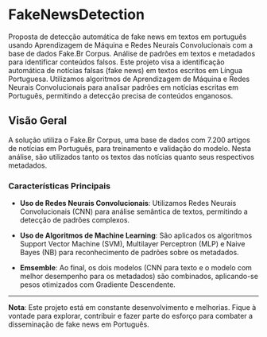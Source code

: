 # FakeNewsDetection

 Proposta de detecção automática de fake news em textos em português usando Aprendizagem de Máquina e Redes Neurais Convolucionais com a base de dados Fake.Br Corpus. Análise de padrões em textos e metadados para identificar conteúdos falsos. Este projeto visa a identificação automática de notícias falsas (fake news) em textos escritos em Língua Portuguesa. Utilizamos algoritmos de Aprendizagem de Máquina e Redes Neurais Convolucionais para analisar padrões em notícias escritas em Português, permitindo a detecção precisa de conteúdos enganosos.

## Visão Geral

A solução utiliza o Fake.Br Corpus, uma base de dados com 7.200 artigos de notícias em Português, para treinamento e validação do modelo. Nesta análise, são utilizados tanto os textos das notícias quanto seus respectivos metadados.

### Características Principais

- **Uso de Redes Neurais Convolucionais**: Utilizamos Redes Neurais Convolucionais (CNN) para análise semântica de textos, permitindo a detecção de padrões complexos.

- **Uso de Algoritmos de Machine Learning**: São aplicados os algoritmos Support Vector Machine (SVM), Multilayer Perceptron (MLP) e Naive Bayes (NB) para reconhecimento de padrões sobre os metadados.

- **Emsemble**: Ao final, os dois modelos (CNN para texto e o modelo com melhor desempenho para os metadados) são combinados, aplicando-se pesos otimizados com Gradiente Descendente.

---

**Nota**: Este projeto está em constante desenvolvimento e melhorias. Fique à vontade para explorar, contribuir e fazer parte do esforço para combater a disseminação de fake news em Português.
